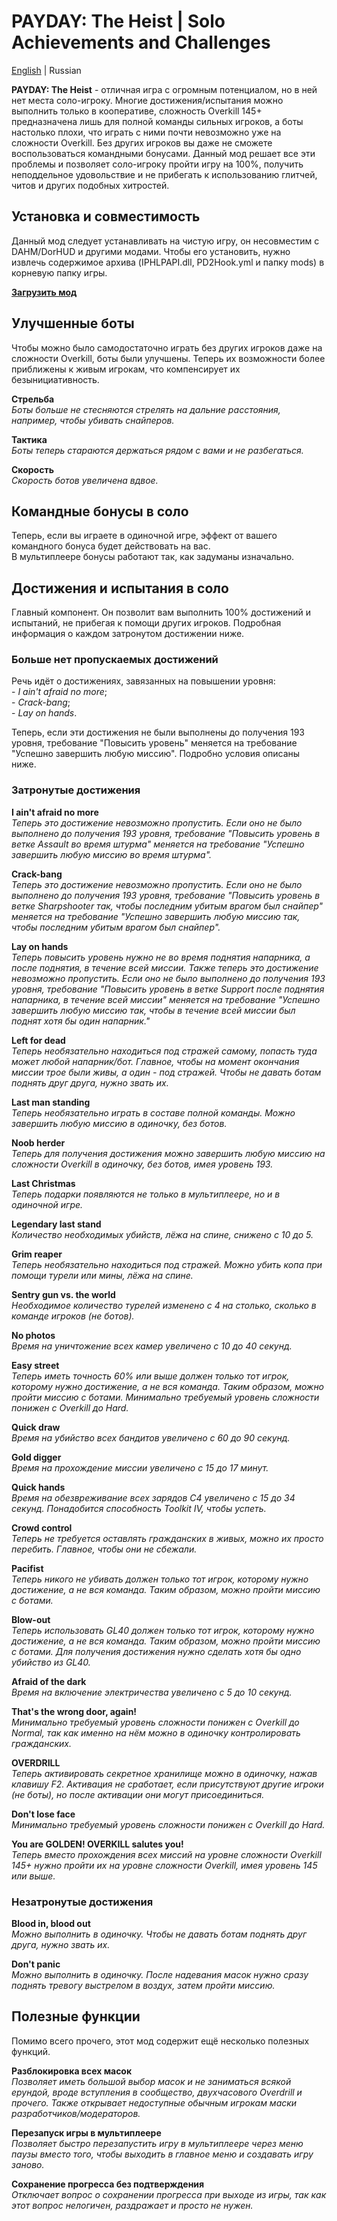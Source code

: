 # PAYDAY: The Heist | Solo Achievements and Challenges
[English](https://github.com/SparkVRX/pdth-solo-achievements-and-challenges) | Russian

**PAYDAY: The Heist** - отличная игра с огромным потенциалом, но в ней нет места соло-игроку. Многие достижения/испытания можно выполнить только в кооперативе, сложность Overkill 145+ предназначена лишь для полной команды сильных игроков, а боты настолько плохи, что играть с ними почти невозможно уже на сложности Overkill. Без других игроков вы даже не сможете воспользоваться командными бонусами. Данный мод решает все эти проблемы и позволяет соло-игроку пройти игру на 100%, получить неподдельное удовольствие и не прибегать к использованию глитчей, читов и других подобных хитростей.

## Установка и совместимость
Данный мод следует устанавливать на чистую игру, он несовместим с DAHM/DorHUD и другими модами. Чтобы его установить, нужно извлечь содержимое архива (IPHLPAPI.dll, PD2Hook.yml и папку mods) в корневую папку игры.

**[<ins>Загрузить мод</ins>](https://github.com/SparkVRX/pdth-solo-achievements-and-challenges/releases/download/v1.0/Solo.Achievements.and.Challenges.rar)**

## Улучшенные боты
Чтобы можно было самодостаточно играть без других игроков даже на сложности Overkill, боты были улучшены. Теперь их возможности более приближены к живым игрокам, что компенсирует их безынициативность.

**Стрельба**  
*Боты больше не стесняются стрелять на дальние расстояния, например, чтобы убивать снайперов.*

**Тактика**  
*Боты теперь стараются держаться рядом с вами и не разбегаться.*

**Скорость**  
*Скорость ботов увеличена вдвое.*

## Командные бонусы в соло
Теперь, если вы играете в одиночной игре, эффект от вашего командного бонуса будет действовать на вас.  
В мультиплеере бонусы работают так, как задуманы изначально.

## Достижения и испытания в соло
Главный компонент. Он позволит вам выполнить 100% достижений и испытаний, не прибегая к помощи других игроков. Подробная информация о каждом затронутом достижении ниже.

### Больше нет пропускаемых достижений
Речь идёт о достижениях, завязанных на повышении уровня:  
\- *I ain't afraid no more*;  
\- *Crack-bang*;  
\- *Lay on hands*.

Теперь, если эти достижения не были выполнены до получения 193 уровня, требование "Повысить уровень" меняется на требование "Успешно завершить любую миссию". Подробно условия описаны ниже.

### Затронутые достижения
**I ain't afraid no more**  
*Теперь это достижение невозможно пропустить. Если оно не было выполнено до получения 193 уровня, требование "Повысить уровень в ветке Assault во время штурма" меняется на требование "Успешно завершить любую миссию во время штурма".*

**Crack-bang**  
*Теперь это достижение невозможно пропустить. Если оно не было выполнено до получения 193 уровня, требование "Повысить уровень в ветке Sharpshooter так, чтобы последним убитым врагом был снайпер" меняется на требование "Успешно завершить любую миссию так, чтобы последним убитым врагом был снайпер".*

**Lay on hands**  
*Теперь повысить уровень нужно не во время поднятия напарника, а после поднятия, в течение всей миссии. Также теперь это достижение невозможно пропустить. Если оно не было выполнено до получения 193 уровня, требование "Повысить уровень в ветке Support после поднятия напарника, в течение всей миссии" меняется на требование "Успешно завершить любую миссию так, чтобы в течение всей миссии был поднят хотя бы один напарник."*

**Left for dead**  
*Теперь необязательно находиться под стражей самому, попасть туда может любой напарник/бот. Главное, чтобы на момент окончания миссии трое были живы, а один - под стражей. Чтобы не давать ботам поднять друг друга, нужно звать их.*

**Last man standing**  
*Теперь необязательно играть в составе полной команды. Можно завершить любую миссию в одиночку, без ботов.*

**Noob herder**  
*Теперь для получения достижения можно завершить любую миссию на сложности Overkill в одиночку, без ботов, имея уровень 193.*

**Last Christmas**  
*Теперь подарки появляются не только в мультиплеере, но и в одиночной игре.*

**Legendary last stand**  
*Количество необходимых убийств, лёжа на спине, снижено с 10 до 5.*

**Grim reaper**  
*Теперь необязательно находиться под стражей. Можно убить копа при помощи турели или мины, лёжа на спине.*

**Sentry gun vs. the world**  
*Необходимое количество турелей изменено с 4 на столько, сколько в команде игроков (не ботов).*

**No photos**  
*Время на уничтожение всех камер увеличено с 10 до 40 секунд.*

**Easy street**  
*Теперь иметь точность 60% или выше должен только тот игрок, которому нужно достижение, а не вся команда. Таким образом, можно пройти миссию с ботами. Минимально требуемый уровень сложности понижен с Overkill до Hard.*

**Quick draw**  
*Время на убийство всех бандитов увеличено с 60 до 90 секунд.*

**Gold digger**  
*Время на прохождение миссии увеличено с 15 до 17 минут.*

**Quick hands**  
*Время на обезвреживание всех зарядов C4 увеличено с 15 до 34 секунд. Понадобится способность Toolkit IV, чтобы успеть.*

**Crowd control**  
*Теперь не требуется оставлять гражданских в живых, можно их просто перебить. Главное, чтобы они не сбежали.*

**Pacifist**  
*Теперь никого не убивать должен только тот игрок, которому нужно достижение, а не вся команда. Таким образом, можно пройти миссию с ботами.*

**Blow-out**  
*Теперь использовать GL40 должен только тот игрок, которому нужно достижение, а не вся команда. Таким образом, можно пройти миссию с ботами. Для получения достижения нужно сделать хотя бы одно убийство из GL40.*

**Afraid of the dark**  
*Время на включение электричества увеличено с 5 до 10 секунд.*

**That's the wrong door, again!**  
*Минимально требуемый уровень сложности понижен с Overkill до Normal, так как именно на нём можно в одиночку контролировать гражданских.*

**OVERDRILL**  
*Теперь активировать секретное хранилище можно в одиночку, нажав клавишу F2. Активация не сработает, если присутствуют другие игроки (не боты), но после активации они могут присоединиться.*

**Don't lose face**  
*Минимально требуемый уровень сложности понижен с Overkill до Hard.*

**You are GOLDEN! OVERKILL salutes you!**  
*Теперь вместо прохождения всех миссий на уровне сложности Overkill 145+ нужно пройти их на уровне сложности Overkill, имея уровень 145 или выше.*

### Незатронутые достижения
**Blood in, blood out**  
*Можно выполнить в одиночку. Чтобы не давать ботам поднять друг друга, нужно звать их.*

**Don't panic**  
*Можно выполнить в одиночку. После надевания масок нужно сразу поднять тревогу выстрелом в воздух, затем пройти миссию.*

## Полезные функции
Помимо всего прочего, этот мод содержит ещё несколько полезных функций.

**Разблокировка всех масок**  
*Позволяет иметь большой выбор масок и не заниматься всякой ерундой, вроде вступления в сообщество, двухчасового Overdrill и прочего. Также открывает недоступные обычным игрокам маски разработчиков/модераторов.*

**Перезапуск игры в мультиплеере**  
*Позволяет быстро перезапустить игру в мультиплеере через меню паузы вместо того, чтобы выходить в главное меню и создавать игру заново.*

**Сохранение прогресса без подтверждения**  
*Отключает вопрос о сохранении прогресса при выходе из игры, так как этот вопрос нелогичен, раздражает и просто не нужен.*
